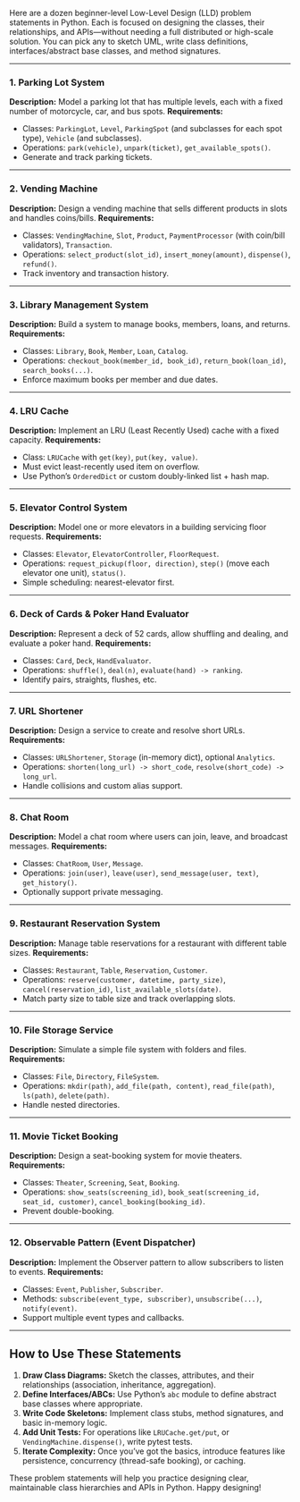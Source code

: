 Here are a dozen beginner-level Low-Level Design (LLD) problem statements in Python. Each is focused on designing the classes, their relationships, and APIs—without needing a full distributed or high-scale solution. You can pick any to sketch UML, write class definitions, interfaces/abstract base classes, and method signatures.

---

### 1. **Parking Lot System**

**Description:** Model a parking lot that has multiple levels, each with a fixed number of motorcycle, car, and bus spots.
**Requirements:**

* Classes: `ParkingLot`, `Level`, `ParkingSpot` (and subclasses for each spot type), `Vehicle` (and subclasses).
* Operations: `park(vehicle)`, `unpark(ticket)`, `get_available_spots()`.
* Generate and track parking tickets.

---

### 2. **Vending Machine**

**Description:** Design a vending machine that sells different products in slots and handles coins/bills.
**Requirements:**

* Classes: `VendingMachine`, `Slot`, `Product`, `PaymentProcessor` (with coin/bill validators), `Transaction`.
* Operations: `select_product(slot_id)`, `insert_money(amount)`, `dispense()`, `refund()`.
* Track inventory and transaction history.

---

### 3. **Library Management System**

**Description:** Build a system to manage books, members, loans, and returns.
**Requirements:**

* Classes: `Library`, `Book`, `Member`, `Loan`, `Catalog`.
* Operations: `checkout_book(member_id, book_id)`, `return_book(loan_id)`, `search_books(...)`.
* Enforce maximum books per member and due dates.

---

### 4. **LRU Cache**

**Description:** Implement an LRU (Least Recently Used) cache with a fixed capacity.
**Requirements:**

* Class: `LRUCache` with `get(key)`, `put(key, value)`.
* Must evict least-recently used item on overflow.
* Use Python’s `OrderedDict` or custom doubly-linked list + hash map.

---

### 5. **Elevator Control System**

**Description:** Model one or more elevators in a building servicing floor requests.
**Requirements:**

* Classes: `Elevator`, `ElevatorController`, `FloorRequest`.
* Operations: `request_pickup(floor, direction)`, `step()` (move each elevator one unit), `status()`.
* Simple scheduling: nearest-elevator first.

---

### 6. **Deck of Cards & Poker Hand Evaluator**

**Description:** Represent a deck of 52 cards, allow shuffling and dealing, and evaluate a poker hand.
**Requirements:**

* Classes: `Card`, `Deck`, `HandEvaluator`.
* Operations: `shuffle()`, `deal(n)`, `evaluate(hand) -> ranking`.
* Identify pairs, straights, flushes, etc.

---

### 7. **URL Shortener**

**Description:** Design a service to create and resolve short URLs.
**Requirements:**

* Classes: `URLShortener`, `Storage` (in-memory dict), optional `Analytics`.
* Operations: `shorten(long_url) -> short_code`, `resolve(short_code) -> long_url`.
* Handle collisions and custom alias support.

---

### 8. **Chat Room**

**Description:** Model a chat room where users can join, leave, and broadcast messages.
**Requirements:**

* Classes: `ChatRoom`, `User`, `Message`.
* Operations: `join(user)`, `leave(user)`, `send_message(user, text)`, `get_history()`.
* Optionally support private messaging.

---

### 9. **Restaurant Reservation System**

**Description:** Manage table reservations for a restaurant with different table sizes.
**Requirements:**

* Classes: `Restaurant`, `Table`, `Reservation`, `Customer`.
* Operations: `reserve(customer, datetime, party_size)`, `cancel(reservation_id)`, `list_available_slots(date)`.
* Match party size to table size and track overlapping slots.

---

### 10. **File Storage Service**

**Description:** Simulate a simple file system with folders and files.
**Requirements:**

* Classes: `File`, `Directory`, `FileSystem`.
* Operations: `mkdir(path)`, `add_file(path, content)`, `read_file(path)`, `ls(path)`, `delete(path)`.
* Handle nested directories.

---

### 11. **Movie Ticket Booking**

**Description:** Design a seat-booking system for movie theaters.
**Requirements:**

* Classes: `Theater`, `Screening`, `Seat`, `Booking`.
* Operations: `show_seats(screening_id)`, `book_seat(screening_id, seat_id, customer)`, `cancel_booking(booking_id)`.
* Prevent double-booking.

---

### 12. **Observable Pattern (Event Dispatcher)**

**Description:** Implement the Observer pattern to allow subscribers to listen to events.
**Requirements:**

* Classes: `Event`, `Publisher`, `Subscriber`.
* Methods: `subscribe(event_type, subscriber)`, `unsubscribe(...)`, `notify(event)`.
* Support multiple event types and callbacks.

---

## How to Use These Statements

1. **Draw Class Diagrams:** Sketch the classes, attributes, and their relationships (association, inheritance, aggregation).
2. **Define Interfaces/ABCs:** Use Python’s `abc` module to define abstract base classes where appropriate.
3. **Write Code Skeletons:** Implement class stubs, method signatures, and basic in-memory logic.
4. **Add Unit Tests:** For operations like `LRUCache.get/put`, or `VendingMachine.dispense()`, write pytest tests.
5. **Iterate Complexity:** Once you’ve got the basics, introduce features like persistence, concurrency (thread-safe booking), or caching.

These problem statements will help you practice designing clear, maintainable class hierarchies and APIs in Python. Happy designing!
